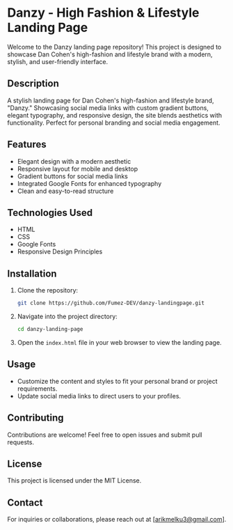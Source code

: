 # Danzy - High Fashion & Lifestyle Landing Page

Welcome to the Danzy landing page repository! This project is designed to showcase Dan Cohen's high-fashion and lifestyle brand with a modern, stylish, and user-friendly interface.

## Description
A stylish landing page for Dan Cohen's high-fashion and lifestyle brand, "Danzy." Showcasing social media links with custom gradient buttons, elegant typography, and responsive design, the site blends aesthetics with functionality. Perfect for personal branding and social media engagement.

## Features
- Elegant design with a modern aesthetic
- Responsive layout for mobile and desktop
- Gradient buttons for social media links
- Integrated Google Fonts for enhanced typography
- Clean and easy-to-read structure

## Technologies Used
- HTML
- CSS
- Google Fonts
- Responsive Design Principles

## Installation
1. Clone the repository:
   ```bash
   git clone https://github.com/Fumez-DEV/danzy-landingpage.git
   ```
2. Navigate into the project directory:
   ```bash
   cd danzy-landing-page
   ```
3. Open the `index.html` file in your web browser to view the landing page.

## Usage
- Customize the content and styles to fit your personal brand or project requirements.
- Update social media links to direct users to your profiles.

## Contributing
Contributions are welcome! Feel free to open issues and submit pull requests.

## License
This project is licensed under the MIT License.

## Contact
For inquiries or collaborations, please reach out at [arikmelku3@gmail.com].
